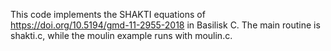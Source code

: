 This code implements the SHAKTI equations of https://doi.org/10.5194/gmd-11-2955-2018 in Basilisk C.
The main routine is shakti.c, while the moulin example runs with moulin.c.
